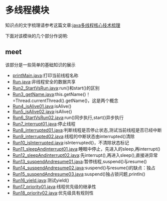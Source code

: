 # 多线程模块

知识点的文字梳理请参考这篇文章:[java多线程核心技术梳理](http://blog.csdn.net/h3243212/article/details/51180173)

下面对该模块的几个部分作说明:

## meet

该部分是一些简单的基础知识的展示

- [printMain.java](src/main/java/com/brianway/learning/java/multithread/meet/printMain.java):打印当前线程名称
- [Run.java](src/main/java/com/brianway/learning/java/multithread/meet/Run.java):非线程安全的数据共享
- [Run2_StartVsRun.java](src/main/java/com/brianway/learning/java/multithread/meet/Run2_StartVsRun.java):run()和start()的区别
- [Run3_getName.java](src/main/java/com/brianway/learning/java/multithread/meet/Run3_getName.java):this.getName()！=Thread.currentThread().getName()，这是两个概念
- [Run4_isAlive01.java](src/main/java/com/brianway/learning/java/multithread/meet/Run4_isAlive01.java):isAlive()
- [Run5_isAlive02.java](src/main/java/com/brianway/learning/java/multithread/meet/Run5_isAlive02.java):isAlive()
- [Run6_StartVsRun02.java](src/main/java/com/brianway/learning/java/multithread/meet/Run6_StartVsRun02.java):run()同步执行,start()异步执行
- [Run7_interrupt01.java](src/main/java/com/brianway/learning/java/multithread/meet/Run7_interrupt01.java):停止线程
- [Run8_interrupted01.java](src/main/java/com/brianway/learning/java/multithread/meet/Run8_interrupted01.java):判断线程是否停止状态,测试当前线程是否已经中断
- [Run9_interrupted02.java](src/main/java/com/brianway/learning/java/multithread/meet/Run9_interrupted02.java):线程的中断状态由interrupted()清除
- [Run10_isInterrupted.java](src/main/java/com/brianway/learning/java/multithread/meet/Run10_isInterrupted.java):isInterrupted()，不清除状态标记
- [Run11_sleepAndinterrupt01.java](src/main/java/com/brianway/learning/java/multithread/meet/Run11_sleepAndinterrupt01.java):睡眠中停止，先进入的sleep,再interrupt()
- [Run12_sleepAndinterrupt02.java](src/main/java/com/brianway/learning/java/multithread/meet/Run12_sleepAndinterrupt02.java):先interrupt(),再进入sleep(),直接进异常
- [Run13_suspendAndresume01.java](src/main/java/com/brianway/learning/java/multithread/meet/Run13_suspendAndresume01.java):暂停线程,suspend()与resume()
- [Run14_suspendAndresume02.java](src/main/java/com/brianway/learning/java/multithread/meet/Run14_suspendAndresume02.java):suspend()与resume()的缺点：独占
- [Run15_suspendAndresume03.java](src/main/java/com/brianway/learning/java/multithread/meet/Run15_suspendAndresume03.java):suspend()独占锁问题,println()
- [Run16_yield.java](src/main/java/com/brianway/learning/java/multithread/meet/Run16_yield.java):测试yield()
- [Run17_priority01.java](src/main/java/com/brianway/learning/java/multithread/meet/Run17_priority01.java):线程优先级的继承性
- [Run18_priority02.java](src/main/java/com/brianway/learning/java/multithread/meet/Run18_priority02.java):优先级具有规则性
